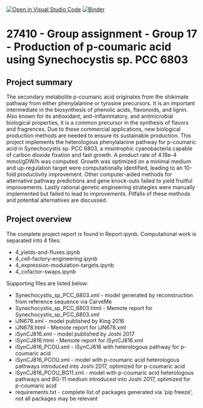 [![Open in Visual Studio Code](https://classroom.github.com/assets/open-in-vscode-c66648af7eb3fe8bc4f294546bfd86ef473780cde1dea487d3c4ff354943c9ae.svg)](https://classroom.github.com/online_ide?assignment_repo_id=9066812&assignment_repo_type=AssignmentRepo)
[![Binder](https://mybinder.org/badge_logo.svg)](https://mybinder.org/v2/gh/27410/27410-group-assigment-group_17/main)

# 27410 - Group assignment - Group 17 - Production of p-coumaric acid using Synechocystis sp. PCC 6803

## Project summary
The secondary metabolite p-coumaric acid originates from the shikimate pathway from either phenylalanine or tyrosine precursors. It is an important intermediate in the biosynthesis of phenolic acids, flavonoids, and lignin. Also known for its antioxidant, anti-inflammatory, and antimicrobial biological properties, it is a common precursor in the synthesis of flavors and fragrences. Due to these commercial applications, new biological production methods are needed to ensure its sustainable production. This project implements the heterologous phenylalanine pathway for p-coumaric acid in Synechocystis sp. PCC 6803, a mixotrophic cyanobacteria capable of carbon dioxide fixation and fast growth. A product rate of 4.18e-4 mmol/gDW/h was computed. Growth was optimized on a minimal medium and up-regulation target were computationally identified, leading to an 10-fold productivity improvement. Other computer-aided methods for alternative pathway predictions and gene knock-outs failed to yield fruitful improvements. Lastly rational genetic engineering strategies were manually implemented but failed to lead to improvements. Pitfalls of these methods and potential alternatives are discussed.

## Project overview
The complete project report is found in Report.ipynb. Computational work is separated into 4 files:
* 4_yields-and-fluxes.ipynb
* 4_cell-factory-engineering.ipynb
* 4_expression-modulation-targets.ipynb
* 4_cofactor-swaps.ipynb

Supporting files are listed below:

* Synechocystis_sp_PCC_6803.xml - model generated by reconstruction from reference sequence via CarveMe
* Synechocystis_sp_PCC_6803.html - Memote report for Synechocystis_sp_PCC_6803.xml
* iJN678.xml - model published by King 2016
* iJN678.html - Memote report for iJN678.xml
* iSynCJ816.xml - model published by Joshi 2017
* iSynCJ816.html - Memote report for iSynCJ816.xml
* iSynCJ816_PCOU.xml - iSynCJ816 with heterologous pathway for p-coumaric acid
* iSynCJ816_PCOU.xml - model with p-coumaric acid heterologous pathways introduced into Joshi 2017, optimized for p-coumaric acid
* iSynCJ816_PCOU_BG11.xml - model with p-coumaric acid heterologous pathways and BG-11 medium introduced into Joshi 2017, optimized for p-coumaric acid
* requirements.txt - complete list of packages generated via 'pip freeze', not all packages may be relevant

